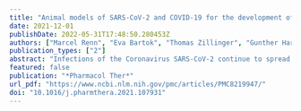 ```yaml
---
title: "Animal models of SARS-CoV-2 and COVID-19 for the development of prophylactic and therapeutic interventions"
date: 2021-12-01
publishDate: 2022-05-31T17:48:50.280453Z
authors: ["Marcel Renn", "Eva Bartok", "Thomas Zillinger", "Gunther Hartmann", "Rayk Behrendt"]
publication_types: ["2"]
abstract: "Infections of the Coronavirus SARS-CoV-2 continue to spread around the globe, causing Coronavirus Disease (COVID)-19. Infected people are at risk of developing acute interstitial pneumonia, which can result in lethal complications, particularly in patients with pre-existing co-morbidities. Novel prophylactic and therapeutic interventions are urgently needed to limit the infection-associated health risk for the population and to contain the pandemic. Animal models are indispensable to assessing the efficacy and safety of potential new antivirals, vaccines, and other innovative therapies, such as nucleic acid agonists of innate immune sensing receptors. In this review, we provide an overview of the commonly used animal models to study SARS-CoV-2 and COVID-19, including a summary of their susceptibility to infection, the spectrum of symptoms elicited, and the potential for drug development in each model. We hope that this review will help researchers to decide on the right model organism to quickly address their specific scientific questions."
featured: false
publication: "*Pharmacol Ther*"
url_pdf: "https://www.ncbi.nlm.nih.gov/pmc/articles/PMC8219947/"
doi: "10.1016/j.pharmthera.2021.107931"
---
```


